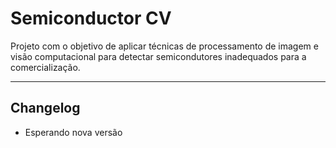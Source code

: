 # Semiconductor CV

Projeto com o objetivo de aplicar técnicas de processamento de imagem e visão computacional para detectar semicondutores inadequados para a comercialização.  
  
***
  
## Changelog

- Esperando nova versão
